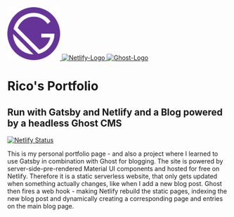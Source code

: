 <a href="https://www.gatsbyjs.org">
 <img height="120" alt="Gatsby-Logo" src="/src/images/technologies/gatsby.png" />
</a>
<a href="https://www.netlify.com">
 <img height="120" alt="Netlify-Logo" src="https://www.netlify.com/img/global/badges/netlify-color-bg.svg"/>
</a>
<a href="https://www.ghost.com">
 <img height="120" alt="Ghost-Logo" src="https://upload.wikimedia.org/wikipedia/commons/thumb/f/fa/Ghost-Logo.svg/128px-Ghost-Logo.svg.png">
</a>

# Rico's Portfolio
## Run with Gatsby and Netlify and a Blog powered by a headless Ghost CMS
[![Netlify Status](https://api.netlify.com/api/v1/badges/41b3c4f9-5403-4937-9b4b-3939d5fb93f7/deploy-status)](https://app.netlify.com/sites/rtrebeljahr/deploys)

This is my personal portfolio page - and also a project where I learned to use Gatsby in combination with Ghost for blogging. 
The site is powered by server-side-pre-rendered Material UI components and hosted for free on Netlify. Therefore it is a static serverless website, that only gets updated when something actually changes, like when I add a new blog post. Ghost then fires a web hook - making Netlify rebuild the static pages, indexing the new blog post and dynamically creating a corresponding page and entries on the main blog page.



